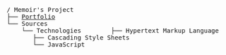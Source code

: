 <tt>

/ Memoir's Project<br/>
├── [Portfolio] <br/>
└── Sources <br/>
&nbsp;&nbsp;&nbsp;&nbsp;└── Technologies
&nbsp;&nbsp;&nbsp;&nbsp;&nbsp;&nbsp;&nbsp;├── Hypertext Markup Language<br/>
&nbsp;&nbsp;&nbsp;&nbsp;&nbsp;&nbsp;&nbsp;├── Cascading Style Sheets<br/>
&nbsp;&nbsp;&nbsp;&nbsp;&nbsp;&nbsp;&nbsp;└── JavaScript<br/>

</tt>

[portfolio]: https://memoir.lol
